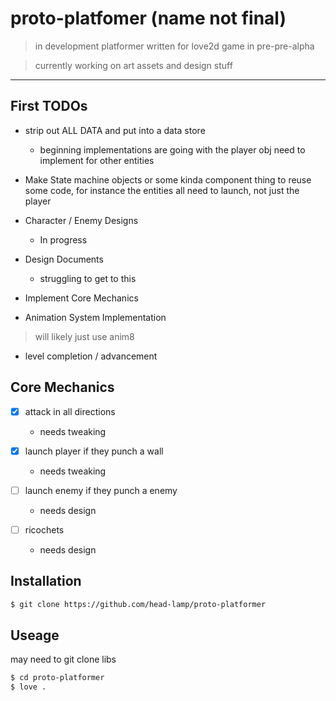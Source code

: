 # proto-platfomer (name not final)
> in development platformer written for love2d
> game in pre-pre-alpha

> currently working on art assets and design stuff
---

## First TODOs

- strip out ALL DATA and put into a data store
    - beginning implementations are going with the player obj
        need to implement for other entities

- Make State machine objects or some kinda component thing to reuse
    some code, for instance the entities all need to launch, not just the player

- Character / Enemy Designs
    - In progress

- Design Documents
    - struggling to get to this

- Implement Core Mechanics

- Animation System Implementation
> will likely just use anim8

- level completion / advancement

## Core Mechanics

- [x] attack in all directions
    - needs tweaking

- [x] launch player if they punch a wall
    - needs tweaking

- [ ] launch enemy if they punch a enemy
    - needs design

- [ ] ricochets
    - needs design

## Installation

```sh
$ git clone https://github.com/head-lamp/proto-platformer
```

## Useage
may need to git clone libs

```sh
$ cd proto-platformer
$ love .
```
